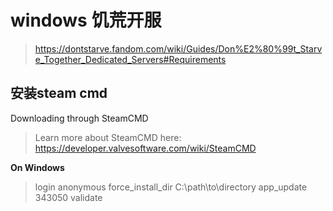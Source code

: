 # windows 饥荒开服

>https://dontstarve.fandom.com/wiki/Guides/Don%E2%80%99t_Starve_Together_Dedicated_Servers#Requirements

## 安装steam cmd
Downloading through SteamCMD
> Learn more about SteamCMD here: https://developer.valvesoftware.com/wiki/SteamCMD

**On Windows**
> login anonymous
force_install_dir C:\path\to\directory
app_update 343050 validate

